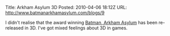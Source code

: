 Title: Arkham Asylum 3D
Posted: 2010-04-06 18:12Z
URL: http://www.batmanarkhamasylum.com/blogs/9

I didn't realise that the award winning [Batman, Arkham Asylum][arkham] has been re-released in 3D. I've got mixed feelings about 3D in games. 

  [arkham]:http://www.batmanarkhamasylum.com/